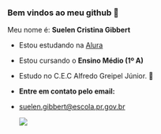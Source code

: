 ### Bem vindos ao meu github 🥀

Meu nome é:
**Suelen Cristina Gibbert** 

- Estou estudando na [Alura](https://cursos.alura.com.br)

- Estou cursando o **Ensino Médio (1º A)**

- Estudo no C.E.C Alfredo Greipel Júnior. 🌟

- **Entre em contato pelo email:**
  
- suelen.gibbert@escola.pr.gov.br

  
  ![](https://media.tenor.com/mCiM7CmGGI4AAAAC/naruto.gif)
 
